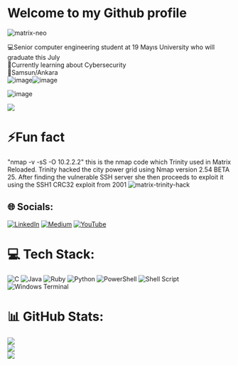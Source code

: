 # Welcome to my Github profile
![matrix-neo](https://github.com/KadirDokur/KadirDokur/assets/45979582/80421cd2-849c-4400-b68c-2893957ee61e)

💻Senior computer engineering student at 19 Mayıs University who will graduate this July<br>🔐Currently learning about Cybersecurity<br>🌆Samsun/Ankara<br>![image](https://github.com/KadirDokur/KadirDokur/assets/45979582/3703d6bd-7694-479b-920e-c3ad9049387c)![image](https://github.com/KadirDokur/KadirDokur/assets/45979582/8401877b-8ad0-4de3-99c2-2547c91a78c1)

![image](https://github.com/KadirDokur/KadirDokur/assets/45979582/a6dab8b2-936b-4d60-9cc5-dbed3ddb49b5)


![](https://wp.technologyreview.com/wp-content/uploads/2023/05/IBM_lock_1200.png?w=1200)

# ⚡Fun fact
"nmap -v -sS -O 10.2.2.2" this is the nmap code which Trinity used in Matrix Reloaded. Trinity hacked the city power grid using Nmap version 2.54 BETA 25. After finding the vulnerable SSH server she then proceeds to exploit it using the SSH1 CRC32 exploit from 2001
![matrix-trinity-hack](https://github.com/KadirDokur/KadirDokur/assets/45979582/63038657-e861-4ac6-a989-474fcc633661)


## 🌐 Socials:
[![LinkedIn](https://img.shields.io/badge/LinkedIn-%230077B5.svg?logo=linkedin&logoColor=white)](https://linkedin.com/in/kadir-dokur-8100b41b8) [![Medium](https://img.shields.io/badge/Medium-12100E?logo=medium&logoColor=white)](https://medium.com/@kadirrdokurr_23364) [![YouTube](https://img.shields.io/badge/YouTube-%23FF0000.svg?logo=YouTube&logoColor=white)](https://www.youtube.com/channel/UCK8c5Uh1-09QMSYNBVze10w) 

# 💻 Tech Stack:
![C](https://img.shields.io/badge/c-%2300599C.svg?style=for-the-badge&logo=c&logoColor=white) ![Java](https://img.shields.io/badge/java-%23ED8B00.svg?style=for-the-badge&logo=openjdk&logoColor=white) ![Ruby](https://img.shields.io/badge/ruby-%23CC342D.svg?style=for-the-badge&logo=ruby&logoColor=white) ![Python](https://img.shields.io/badge/python-3670A0?style=for-the-badge&logo=python&logoColor=ffdd54) ![PowerShell](https://img.shields.io/badge/PowerShell-%235391FE.svg?style=for-the-badge&logo=powershell&logoColor=white) ![Shell Script](https://img.shields.io/badge/shell_script-%23121011.svg?style=for-the-badge&logo=gnu-bash&logoColor=white) ![Windows Terminal](https://img.shields.io/badge/Windows%20Terminal-%234D4D4D.svg?style=for-the-badge&logo=windows-terminal&logoColor=white)
# 📊 GitHub Stats:
![](https://github-readme-stats.vercel.app/api?username=kadirdokur&theme=jolly&hide_border=false&include_all_commits=true&count_private=true)<br/>
![](https://github-readme-streak-stats.herokuapp.com/?user=kadirdokur&theme=jolly&hide_border=false)<br/>
![](https://github-readme-stats.vercel.app/api/top-langs/?username=kadirdokur&theme=jolly&hide_border=false&include_all_commits=true&count_private=true&layout=compact)

